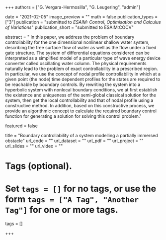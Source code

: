 +++
authors = ["G. Vergara-Hermosilla",  "G. Leugering", "admin"]

date = "2021-02-05"
image_preview = ""
math = false
publication_types = ["3"]
publication = "submitted to *ESAIM: Control, Optimisation and Calculus of Variations*"
publication_short = "submitted to ESAIM:COCV"


abstract = " In this paper, we address the problem of boundary controllability for the one dimensional nonlinear shallow water system, describing the free surface flow of water as well as the flow under a fixed gate structure. The system of differential equations considered can be interpreted as a simplified model of a particular type of wave energy device converter called oscillating water column. The physical requirements naturally lead to the problem of exact controllability in a prescribed region. In particular, we use the concept of nodal profile controllability in which at a given point (the node) time dependent profiles for the states are required to be reachable by boundary controls. By rewriting the system into a hyperbolic system with nonlocal boundary conditions, we at first establish the existence and uniqueness of the semi-global classical solution for the system, then get the local controllability and that of nodal profile using a constructive method. In addition, based on this constructive process, we provide an algorithmic concept to calculate the required boundary control function for generating a solution for solving this control problem."


featured = false

title =  "Boundary controllability of a system modelling a partially immersed obstacle"
url_code = ""
url_dataset = ""
url_pdf = ""
url_project = ""
url_slides = ""
url_video = ""

# Tags (optional).
#   Set `tags = []` for no tags, or use the form `tags = ["A Tag", "Another Tag"]` for one or more tags.
tags = []


+++
